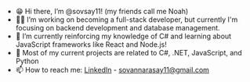 - 😁 Hi there, I’m @sovsay11! (my friends call me Noah)
- 👨‍💻 I’m working on becoming a full-stack developer, but currently I'm focusing on backend development and database management.
- 🏫 I’m currently reinforcing my knowledge of C# and learning about JavaScript frameworks like React and Node.js!
- 👾 Most of my current projects are related to C#, .NET, JavaScript, and Python
- 📫 How to reach me: <a href="https://www.linkedin.com/in/noah-say-0b6210187/">LinkedIn</a> - sovannarasay11@gmail.com

<!---
sovsay11/sovsay11 is a ✨ special ✨ repository because its `README.md` (this file) appears on your GitHub profile.
You can click the Preview link to take a look at your changes.
So this is how comments work huh? Is this HTML?
--->
